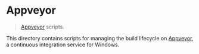# Appveyor

> [Appveyor][appveyor] scripts.

<!-- Section to include introductory text. Make sure to keep an empty line after the intro `section` element and another before the `/section` close. -->

<section class="intro">

This directory contains scripts for managing the build lifecycle on [Appveyor][appveyor], a continuous integration service for Windows.

</section>

<!-- /.intro -->

<!-- Section for all links. Make sure to keep an empty line after the `section` element and another before the `/section` close. -->

<section class="links">

[appveyor]: https://www.appveyor.com/

</section>

<!-- /.links -->
